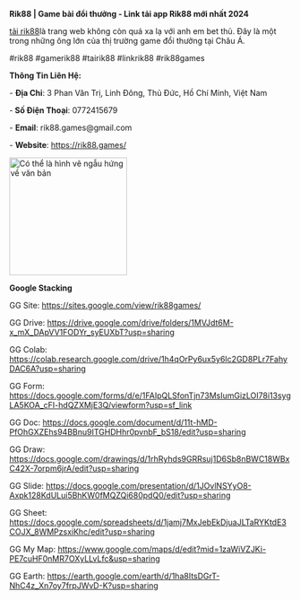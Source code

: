 **Rik88 | Game bài đổi thưởng - Link tải app Rik88 mới nhất 2024**

<p dir="ltr"><a href="https://rik88.games/">tải rik88</a>l&agrave; trang web kh&ocirc;ng c&ograve;n qu&aacute; xa lạ với anh em bet thủ. Đ&acirc;y l&agrave; một trong những &ocirc;ng lớn của thị trường game đổi thưởng tại Ch&acirc;u &Aacute;.&nbsp;</p>
<p dir="ltr">#rik88 #gamerik88 #tairik88 #linkrik88 #rik88games</p>
<p dir="ltr"><strong>Th&ocirc;ng Tin Li&ecirc;n Hệ:</strong></p>
<p dir="ltr">- <strong>Địa Chỉ</strong>: 3 Phan Văn Trị, Linh Đ&ocirc;ng, Thủ Đức, Hồ Ch&iacute; Minh, Việt Nam</p>
<p dir="ltr">-<strong> Số Điện Thoại</strong>: 0772415679</p>
<p dir="ltr">- <strong>Email</strong>: rik88.games@gmail.com</p>
<p dir="ltr">- <strong>Website</strong>: <a href="https://rik88.games/">https://rik88.games/</a></p>
<p dir="ltr"><img src="https://scontent.fdad3-6.fna.fbcdn.net/v/t39.30808-6/459254426_2273233013025697_4432810754493350657_n.jpg?_nc_cat=100&amp;ccb=1-7&amp;_nc_sid=6ee11a&amp;_nc_ohc=C2SHGYQ_sIQQ7kNvgHNeEGE&amp;_nc_ht=scontent.fdad3-6.fna&amp;_nc_gid=A-j7eahhyqsyIG0fsRai6oo&amp;oh=00_AYD_XYOWSJF8LBqR08K0RCQqCowaimgRw-ldrT64JdTyhg&amp;oe=671260A1" alt="C&oacute; thể l&agrave; h&igrave;nh vẽ ngẫu hứng về văn bản" width="210" height="210" /></p>
<p dir="ltr"><strong>Google Stacking</strong></p>
<p dir="ltr">GG Site: <a href="https://sites.google.com/view/rik88games/">https://sites.google.com/view/rik88games/</a></p>
<p dir="ltr">GG Drive: <a href="https://drive.google.com/drive/folders/1MVJdt6M-x_mX_DApVV1FODYr_syEUXbT?usp=sharing">https://drive.google.com/drive/folders/1MVJdt6M-x_mX_DApVV1FODYr_syEUXbT?usp=sharing</a></p>
<p dir="ltr">GG Colab: <a href="https://colab.research.google.com/drive/1h4qOrPy6ux5y6Ic2GD8PLr7FahyDAC6A?usp=sharing">https://colab.research.google.com/drive/1h4qOrPy6ux5y6Ic2GD8PLr7FahyDAC6A?usp=sharing</a></p>
<p dir="ltr">GG Form: <a href="https://docs.google.com/forms/d/e/1FAIpQLSfonTjn73MsIumGizLOI78i13sygLA5KOA_cFI-hdQZXMjE3Q/viewform?usp=sf_link">https://docs.google.com/forms/d/e/1FAIpQLSfonTjn73MsIumGizLOI78i13sygLA5KOA_cFI-hdQZXMjE3Q/viewform?usp=sf_link</a></p>
<p dir="ltr">GG Doc: <a href="https://docs.google.com/document/d/11t-hMD-PfOhGXZEhs94BBnu9ITGHDHhr0pvnbF_bS18/edit?usp=sharing">https://docs.google.com/document/d/11t-hMD-PfOhGXZEhs94BBnu9ITGHDHhr0pvnbF_bS18/edit?usp=sharing</a></p>
<p dir="ltr">GG Draw: <a href="https://docs.google.com/drawings/d/1rhRyhds9GRRsuj1D6Sb8nBWC18WBxC42X-7orpm6jrA/edit?usp=sharing">https://docs.google.com/drawings/d/1rhRyhds9GRRsuj1D6Sb8nBWC18WBxC42X-7orpm6jrA/edit?usp=sharing</a></p>
<p dir="ltr">GG Slide: <a href="https://docs.google.com/presentation/d/1JOvlNSYyO8-Axpk128KdULui5BhKW0fMQZQi680pdQ0/edit?usp=sharing">https://docs.google.com/presentation/d/1JOvlNSYyO8-Axpk128KdULui5BhKW0fMQZQi680pdQ0/edit?usp=sharing</a></p>
<p dir="ltr">GG Sheet: <a href="https://docs.google.com/spreadsheets/d/1jamj7MxJebEkDjuaJLTaRYKtdE3COJX_8WMPzsxiKhc/edit?usp=sharing">https://docs.google.com/spreadsheets/d/1jamj7MxJebEkDjuaJLTaRYKtdE3COJX_8WMPzsxiKhc/edit?usp=sharing</a></p>
<p dir="ltr">GG My Map: <a href="https://www.google.com/maps/d/edit?mid=1zaWiVZJKi-PE7cuHF0nMR7OXyLLvLfc&amp;usp=sharing">https://www.google.com/maps/d/edit?mid=1zaWiVZJKi-PE7cuHF0nMR7OXyLLvLfc&amp;usp=sharing</a></p>
<p>GG Earth: <a href="https://earth.google.com/earth/d/1ha8ItsDGrT-NhC4z_Xn7oy7frpJWvD-K?usp=sharing">https://earth.google.com/earth/d/1ha8ItsDGrT-NhC4z_Xn7oy7frpJWvD-K?usp=sharing</a></p>